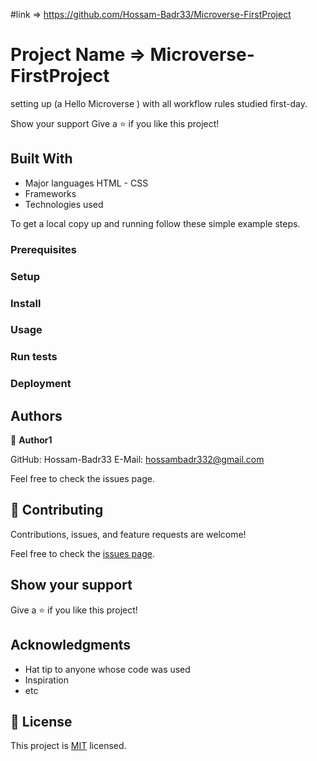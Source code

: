 #link => https://github.com/Hossam-Badr33/Microverse-FirstProject
# Project Name => Microverse-FirstProject
setting up (a Hello Microverse ) with all workflow rules studied first-day.


Show your support
Give a ⭐️ if you like this project!
## Built With
- Major languages
  HTML - CSS
- Frameworks
- Technologies used

To get a local copy up and running follow these simple example steps.

### Prerequisites

### Setup

### Install

### Usage

### Run tests

### Deployment



## Authors

👤 **Author1**

GitHub: Hossam-Badr33
E-Mail: hossambadr332@gmail.com

Feel free to check the issues page.

## 🤝 Contributing

Contributions, issues, and feature requests are welcome!

Feel free to check the [issues page](../../issues/).

## Show your support

Give a ⭐️ if you like this project!

## Acknowledgments

- Hat tip to anyone whose code was used
- Inspiration
- etc

## 📝 License

This project is [MIT](./MIT.md) licensed.

